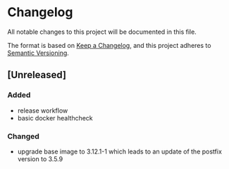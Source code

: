 # Changelog
All notable changes to this project will be documented in this file.

The format is based on [Keep a Changelog](https://keepachangelog.com/en/1.0.0/),
and this project adheres to [Semantic Versioning](https://semver.org/spec/v2.0.0.html).

## [Unreleased]
### Added
- release workflow
- basic docker healthcheck

### Changed
- upgrade base image to 3.12.1-1 which leads to an update of the postfix version to 3.5.9